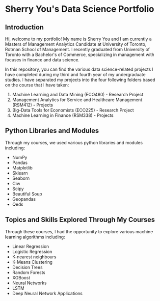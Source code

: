 # Sherry You's Data Science Portfolio

## Introduction
Hi, welcome to my portfolio! My name is Sherry You and I am currently a Masters of Management Analytics Candidate at University of Toronto, Rotman School of Management. I recently graduated from University of Toronto with a Bachelor's of Commerce, specializing in management with focuses in finance and data science.

In this repository, you can find the various data science-related projects I have completed during my third and fourth year of my undergraduate studies. I have separated my projects into the four following folders based on the course that I have taken:

1. Machine Learning and Data Mining (ECO480) - Research Project
2. Management Analytics for Service and Healthcare Management (RSM412) - Projects
3. Big-Data Tools for Economists (ECO225) - Research Project
4. Machine Learning in Finance (RSM338) - Projects

## Python Libraries and Modules
Through my courses, we used various python libraries and modules including:
* NumPy
* Pandas
* Matplotlib
* Sklearn
* Seaborn
* Ciw
* Scipy
* Beautiful Soup
* Geopandas
* Qeds

## Topics and Skills Explored Through My Courses
Through these courses, I had the opportunity to explore various machine learning algorithms including:
* Linear Regression
* Logistic Regression
* K-nearest neighbours
* K-Means Clustering 
* Decision Trees
* Random Forests 
* XGBoost
* Neural Networks
* LSTM
* Deep Neural Network Applications

